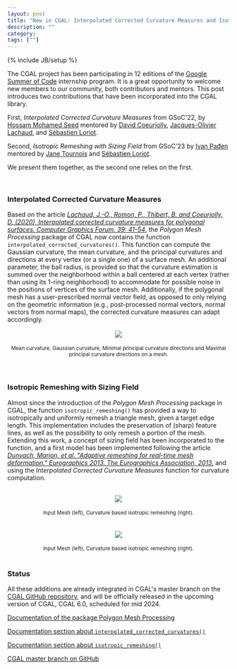 ```yaml
---
layout: post
title: "New in CGAL: Interpolated Corrected Curvature Measures and Isotropic Remeshing with Sizing Field"
description: ""
category:
tags: [""]
---
```

{% include JB/setup %}

<p>
The CGAL project has been participating in 12 editions of the <a href="https://summerofcode.withgoogle.com/">Google Summer of Code</a>
internship program. It is a great opportunity to welcome new members to our community, both contributors and mentors.
This post introduces two contributions that have been incorporated into the CGAL library.

First, <em>Interpolated Corrected Curvature Measures</em> from GSoC'22, by <a href="https://www.linkedin.com/in/hossam-saeed-1abab91b3/">Hossam Mohamed Seed</a>
mentored by <a href="https://perso.liris.cnrs.fr/david.coeurjolly/">David Coeurjolly</a>,
<a href="https://jacquesolivierlachaud.github.io/">Jacques-Olivier Lachaud</a>, and <a href="https://geometryfactory.com/who-we-are/">Sébastien Loriot</a>.

Second,  <em>Isotropic Remeshing with Sizing Field</em> from GSoC'23  by <a href="https://3d.bk.tudelft.nl/ipaden/">Ivan Pađen</a> mentored by
<a href="https://geometryfactory.com/who-we-are/">Jane Tournois</a> and <a href="https://geometryfactory.com/who-we-are/">Sébastien Loriot</a>.

We present them together, as the second one relies on the first.

<br>
<h3>Interpolated Corrected Curvature Measures</h3>
Based on the article <a href="https://doi.org/10.1111/cgf.14067"><i>Lachaud, J.-O., Romon, P., Thibert, B. and Coeurjolly, D. (2020), Interpolated corrected curvature measures for polygonal surfaces. Computer Graphics Forum, 39: 41-54</i></a>,
the <em>Polygon Mesh Processing</em> package of CGAL now contains the function <code>interpolated_corrected_curvatures()</code>. This function
can compute the Gaussian curvature, the mean curvature, and the principal curvatures and directions at every vertex (or a single one)
of a surface mesh. An additional parameter, the ball radius, is provided so that the curvature estimation is summed over the neighborhood within
a ball centered at each vertex (rather than using its 1-ring neighborhood) to accommodate for possible noise in the positions of vertices of
the surface mesh.   Additionally,  if the polygonal mesh has a user-prescribed normal vector field, as opposed to only relying on the geometric information
(e.g., post-processed normal vectors, normal vectors from normal maps), the corrected curvature measures can adapt accordingly.

<br>
<br>
<div style="text-align:center;">
  <a href="../../../../images/bimba_curvature.png"><img src="../../../../images/bimba_curvature.png" style="max-width:95%"/></a><br>
  <br><small> Mean curvature, Gaussian curvature, Minimal principal curvature directions and Maximal principal curvature directions on a mesh.</small>
</div>
<br>
<br>

<h3>Isotropic Remeshing with Sizing Field</h3>

Almost since the introduction of the <em>Polygon Mesh Processing</em> package in CGAL, the function <code>isotropic_remeshing()</code>
has provided a way to isotropically and uniformly remesh a triangle mesh, given a target edge length. This implementation
includes the preservation of (sharp) feature lines, as well as the possibility to only remesh a portion of the mesh.
Extending this work, a concept of sizing field has been incorporated to the function, and a first model has been
implemented following the article <a href="https://diglib.eg.org/handle/10.2312/conf.EG2013.short.029-032"><i>Dunyach, Marion, et al. "Adaptive remeshing for real-time mesh deformation." Eurographics 2013. The Eurographics Association, 2013.</i></a>
and using the <em>Interpolated Corrected Curvature Measures</em> function for curvature computation.

<br>
<div style="text-align:center;">
  <a href="../../../../images/david_comparison.png"><img src="../../../../images/david_comparison.png" style="max-width:95%"/></a><br>
  <br><small>Input Mesh (left), Curvature based isotropic remeshing (right).</small>
</div>

<br>
<br>
<div style="text-align:center;">
  <a href="../../../../images/thorvaldsen_comparison.png"><img src="../../../../images/thorvaldsen_comparison.png" style="max-width:95%"/></a><br>
  <br><small>Input Mesh (left), Curvature based isotropic remeshing (right).</small>
</div>
<br>


<h3>Status</h3>

<p>All these additions are already integrated in CGAL's master branch on the
<a href="https://github.com/CGAL/cgal/">CGAL GitHub repository</a>, and will be officially released
in the upcoming version of CGAL, CGAL 6.0, scheduled for mid 2024.</p>

<i class="bi bi-book"></i>
<a href="https://doc.cgal.org/6.0/Manual/packages.html#PkgPolygonMeshProcessing">Documentation of the package Polygon Mesh Processing</a>
<br>

<i class="bi bi-book"></i>
<a href="https://doc.cgal.org/6.0/Polygon_mesh_processing/index.html#PMPICC">Documentation section about <code>interpolated_corrected_curvatures()</code></a>
<br>

<i class="bi bi-book"></i>
<a href="https://doc.cgal.org/6.0/Polygon_mesh_processing/index.html#PMPMeshing">Documentation section about <code>isotropic_remeshing()</code></a>
<br>

<i class="bi bi-arrow-down-circle"></i>

<a href="https://github.com/CGAL/cgal/tree/master">CGAL master branch on GitHub</a>
